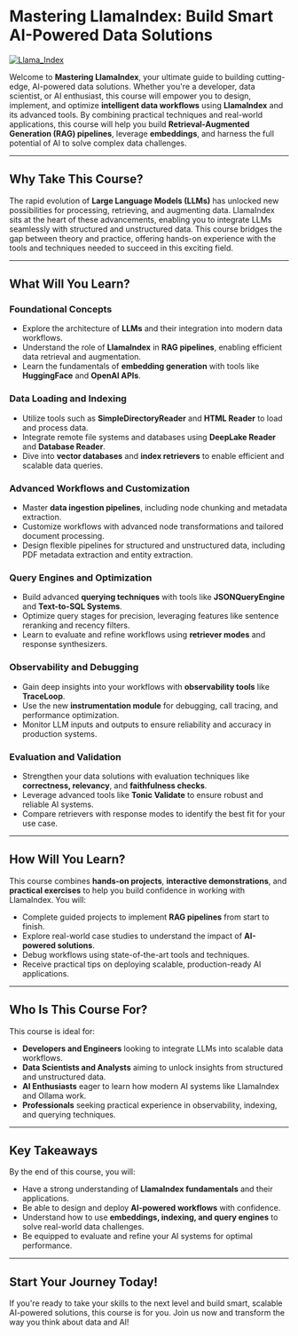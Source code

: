 # Mastering LlamaIndex: Build Smart AI-Powered Data Solutions

[![Llama_Index](https://www.udemy.com/course/mastering-llamaindex-build-smart-ai-powered-data-solutions/?referralCode=2427D83B1F3480C2A906)](https://github.com/user-attachments/assets/a2cf16b7-3d30-47b3-b7df-799b0f33d446)


Welcome to **Mastering LlamaIndex**, your ultimate guide to building cutting-edge, AI-powered data solutions. Whether you're a developer, data scientist, or AI enthusiast, this course will empower you to design, implement, and optimize **intelligent data workflows** using **LlamaIndex** and its advanced tools. By combining practical techniques and real-world applications, this course will help you build **Retrieval-Augmented Generation (RAG) pipelines**, leverage **embeddings**, and harness the full potential of AI to solve complex data challenges.

---

## Why Take This Course?

The rapid evolution of **Large Language Models (LLMs)** has unlocked new possibilities for processing, retrieving, and augmenting data. LlamaIndex sits at the heart of these advancements, enabling you to integrate LLMs seamlessly with structured and unstructured data. This course bridges the gap between theory and practice, offering hands-on experience with the tools and techniques needed to succeed in this exciting field.

---

## What Will You Learn?

### Foundational Concepts
- Explore the architecture of **LLMs** and their integration into modern data workflows.  
- Understand the role of **LlamaIndex** in **RAG pipelines**, enabling efficient data retrieval and augmentation.  
- Learn the fundamentals of **embedding generation** with tools like **HuggingFace** and **OpenAI APIs**.  

### Data Loading and Indexing
- Utilize tools such as **SimpleDirectoryReader** and **HTML Reader** to load and process data.  
- Integrate remote file systems and databases using **DeepLake Reader** and **Database Reader**.  
- Dive into **vector databases** and **index retrievers** to enable efficient and scalable data queries.  

### Advanced Workflows and Customization
- Master **data ingestion pipelines**, including node chunking and metadata extraction.  
- Customize workflows with advanced node transformations and tailored document processing.  
- Design flexible pipelines for structured and unstructured data, including PDF metadata extraction and entity extraction.

### Query Engines and Optimization
- Build advanced **querying techniques** with tools like **JSONQueryEngine** and **Text-to-SQL Systems**.  
- Optimize query stages for precision, leveraging features like sentence reranking and recency filters.  
- Learn to evaluate and refine workflows using **retriever modes** and response synthesizers.

### Observability and Debugging
- Gain deep insights into your workflows with **observability tools** like **TraceLoop**.  
- Use the new **instrumentation module** for debugging, call tracing, and performance optimization.  
- Monitor LLM inputs and outputs to ensure reliability and accuracy in production systems.

### Evaluation and Validation
- Strengthen your data solutions with evaluation techniques like **correctness, relevancy**, and **faithfulness checks**.  
- Leverage advanced tools like **Tonic Validate** to ensure robust and reliable AI systems.  
- Compare retrievers with response modes to identify the best fit for your use case.

---

## How Will You Learn?

This course combines **hands-on projects**, **interactive demonstrations**, and **practical exercises** to help you build confidence in working with LlamaIndex. You will:  
- Complete guided projects to implement **RAG pipelines** from start to finish.  
- Explore real-world case studies to understand the impact of **AI-powered solutions**.  
- Debug workflows using state-of-the-art tools and techniques.  
- Receive practical tips on deploying scalable, production-ready AI applications.

---

## Who Is This Course For?

This course is ideal for:  
- **Developers and Engineers** looking to integrate LLMs into scalable data workflows.  
- **Data Scientists and Analysts** aiming to unlock insights from structured and unstructured data.  
- **AI Enthusiasts** eager to learn how modern AI systems like LlamaIndex and Ollama work.  
- **Professionals** seeking practical experience in observability, indexing, and querying techniques.  

---

## Key Takeaways
By the end of this course, you will:  
- Have a strong understanding of **LlamaIndex fundamentals** and their applications.  
- Be able to design and deploy **AI-powered workflows** with confidence.  
- Understand how to use **embeddings, indexing, and query engines** to solve real-world data challenges.  
- Be equipped to evaluate and refine your AI systems for optimal performance.  

---

## Start Your Journey Today!
If you're ready to take your skills to the next level and build smart, scalable AI-powered solutions, this course is for you. Join us now and transform the way you think about data and AI!
